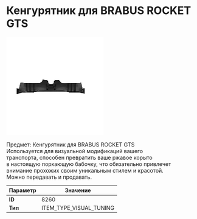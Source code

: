 # Кенгурятник для BRABUS ROCKET GTS

![Item Image](../img/8260.webp?raw=true)

Предмет: Кенгурятник для BRABUS ROCKET GTS<br>Используется для визуальной модификаций вашего<br>транспорта, способен превратить ваше ржавое корыто<br>в настоящую порхающую бабочку, что обязательно привлечет<br>внимание прохожих своим уникальным стилем и красотой.<br>Можно передавать и продавать.


| Параметр | Значение |
|----------|----------|
| **ID** | 8260 |
| **Тип** | ITEM_TYPE_VISUAL_TUNING |

